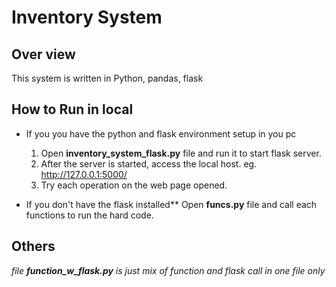 # Inventory System

## Over view
This system is written in Python, pandas, flask

## How to Run in local
* If you you have the python and flask environment setup in you pc
  1. Open **inventory_system_flask.py** file and run it to start flask server.
  1. After the server is started, access the local host. eg. http://127.0.0.1:5000/
  1. Try each operation on the web page opened.

* If you don't have the flask installed**
  Open **funcs.py** file and call each functions to run the hard code.

## Others
_file **function_w_flask.py** is just mix of function and flask call in one file only_
